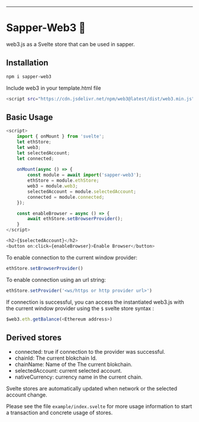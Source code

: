 ---

# Sapper-Web3 🌟

web3.js as a Svelte store that can be used in sapper.

## Installation

```bash
npm i sapper-web3
```

Include web3 in your template.html file
```bash
<script src="https://cdn.jsdelivr.net/npm/web3@latest/dist/web3.min.js"></script>
```

## Basic Usage

```js
<script>
	import { onMount } from 'svelte';
	let ethStore;
	let web3;
	let selectedAccount;
	let connected;
	
	onMount(async () => {
		const module = await import('sapper-web3');
		ethStore = module.ethStore;
		web3 = module.web3;
		selectedAccount = module.selectedAccount;
		connected = module.connected;
	});

	const enableBrowser = async () => {
		await ethStore.setBrowserProvider();
	}
</script>

<h2>{$selectedAccount}</h2>
<button on:click={enableBrowser}>Enable Browser</button>
```

To enable connection to the current window provider: 

```js
ethStore.setBrowserProvider()
```

To enable connection using an url string: 

```js
ethStore.setProvider('<ws/https or http provider url>')
```

If connection is successful, you can access the instantiated web3.js with the current window provider
using the `$` svelte store syntax :

```js
$web3.eth.getBalance(<Ethereum address>)
```

## Derived stores

* connected: true if connection to the provider was successful.
* chainId: The current blokchain Id.
* chainName: Name of the The current blokchain.
* selectedAccount: current selected account.
* nativeCurrency: currency name in the current chain.

Svelte stores are automatically updated when network or the selected account change.

Please see the file `example/index.svelte` for more usage information to start a transaction
and concrete usage of stores.
